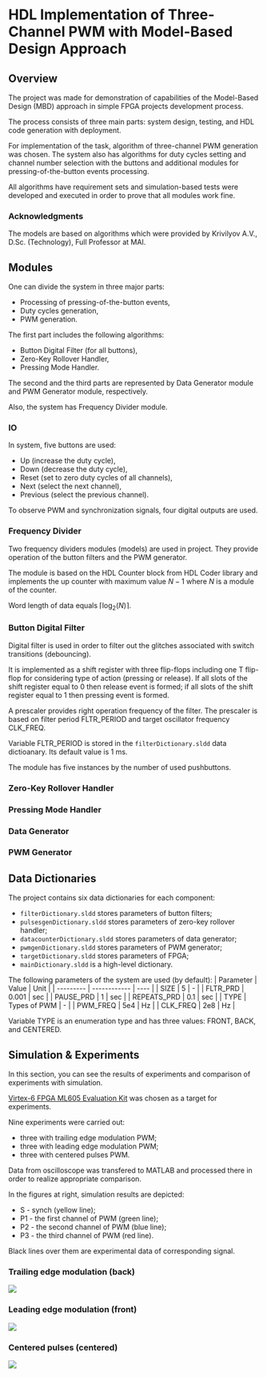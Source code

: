# HDL Implementation of Three-Channel PWM with Model-Based Design Approach

## Overview

The project was made for demonstration of capabilities of the Model-Based Design (MBD)
approach in simple FPGA projects development process.

The process consists of three main parts: system design, testing, and HDL code generation
with deployment.

For implementation of the task, algorithm of three-channel PWM generation was chosen.
The system also has algorithms for duty cycles setting and channel number selection with
the buttons and additional modules for pressing-of-the-button events processing.

All algorithms have requirement sets and simulation-based tests were developed and
executed in order to prove that all modules work fine.  

### Acknowledgments

The models are based on algorithms which were provided by Krivilyov A.V.,
D.Sc. (Technology), Full Professor at MAI.  

## Modules

One can divide the system in three major parts:
- Processing of pressing-of-the-button events,
- Duty cycles generation,
- PWM generation.

The first part includes the following algorithms:
- Button Digital Filter (for all buttons),
- Zero-Key Rollover Handler,
- Pressing Mode Handler.

The second and the third parts are represented by Data Generator module and
PWM Generator module, respectively. 

Also, the system has Frequency Divider module.

### IO

In system, five buttons are used:
- Up (increase the duty cycle),
- Down (decrease the duty cycle),
- Reset (set to zero duty cycles of all channels),
- Next (select the next channel),
- Previous (select the previous channel).

To observe PWM and synchronization signals, four digital outputs are used.

### Frequency Divider

Two frequency dividers modules (models) are used in project. They provide operation of the button filters and the PWM generator. 

The module is based on the HDL Counter block from HDL Coder library and implements the up counter with maximum value $N-1$ where $N$ is a module of the counter.

Word length of data equals $\lceil \log_{2}(N) \rceil$.

### Button Digital Filter

Digital filter is used in order to filter out the glitches associated with switch transitions (debouncing). 

It is implemented as a shift register with three flip-flops including one T flip-flop for considering type of action (pressing or release). If all slots of the shift register equal to 0 then release event is formed; if all slots of the shift register equal to 1 then pressing event is formed.

A prescaler provides right operation frequency of the filter. The prescaler is based on filter period FLTR_PERIOD and target oscillator frequency CLK_FREQ. 

Variable FLTR_PERIOD is stored in the `filterDictionary.sldd` data dictioanary. Its default value is 1 ms.

The module has five instances by the number of used pushbuttons.

### Zero-Key Rollover Handler

### Pressing Mode Handler

### Data Generator

### PWM Generator

## Data Dictionaries

The project contains six data dictionaries for each component:
- `filterDictionary.sldd` stores parameters of button filters;
- `pulsesgenDictionary.sldd` stores parameters of zero-key rollover handler;
- `datacounterDictionary.sldd` stores parameters of data generator;
- `pwmgenDictionary.sldd` stores parameters of PWM generator;
- `targetDictionary.sldd` stores parameters of FPGA;
- `mainDictionary.sldd` is a high-level dictionary.

The following parameters of the system are used (by default):
| Parameter   | Value        | Unit |
| ---------   | ------------ | ---- |
| SIZE        | 5            | -    |
| FLTR_PRD    | 0.001        | sec  |
| PAUSE_PRD   | 1            | sec  |
| REPEATS_PRD | 0.1          | sec  |
| TYPE        | Types of PWM | -    |
| PWM_FREQ    | 5e4          | Hz   |
| CLK_FREQ    | 2e8          | Hz   |

Variable TYPE is an enumeration type and has three values: FRONT, BACK, and CENTERED.

## Simulation & Experiments

In this section, you can see the results of experiments and comparison of experiments with simulation.

[Virtex-6 FPGA ML605 Evaluation Kit](https://www.xilinx.com/products/boards-and-kits/ek-v6-ml605-g.html) was chosen as a target for experiments.

Nine experiments were carried out:
- three with trailing edge modulation PWM;
- three with leading edge modulation PWM;
- three with centered pulses PWM.

Data from oscilloscope was transfered to MATLAB and processed there in order to realize appropriate comparison.

In the figures at right, simulation results are depicted:
- S - synch (yellow line);
- P1 - the first channel of PWM (green line);
- P2 - the second channel of PWM (blue line);
- P3 - the third channel of PWM (red line).

Black lines over them are experimental data of corresponding signal.

### Trailing edge modulation (back)

![](https://github.com/andrewrays/pwm-mbd-demo/blob/automate_tests/images/b_exp_sim.png)

### Leading edge modulation (front)

![](https://github.com/andrewrays/pwm-mbd-demo/blob/automate_tests/images/f_exp_sim.png)

### Centered pulses (centered)

![](https://github.com/andrewrays/pwm-mbd-demo/blob/automate_tests/images/c_exp_sim.png)
